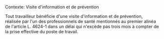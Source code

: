 Contexte: Visite d'information et de prévention

Tout travailleur bénéficie d'une visite d'information et de prévention, réalisée par l'un des professionnels de santé mentionnés au premier alinéa de l'article L. 4624-1 dans un délai qui n'excède pas trois mois à compter de la prise effective du poste de travail.